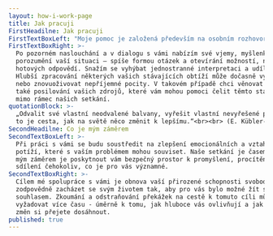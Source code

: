 ```yaml
---
layout: how-i-work-page
title: Jak pracuji
FirstHeadilne: Jak pracuji
FirstTextBoxLeft: "Moje pomoc je založená především na osobním rozhovoru o tématech, která se vás bezprostředně týkají. Při vedení rozhovoru vycházím z pojetí čtyř základních osobních motivací Alfrieda Längleho, jenž svou prací navazuje na dílo Viktora Emila Frankla (více o Logoterapii a existenciální analýze na\_<a href=\"http://www.slea.cz\" target=\"_blank\">www.slea.cz</a>, webových stránkách Společnosti pro logoterapii a existenciální analýzu, která sleduje odbornou a etickou úroveň mé práce s klienty prostřednictvím pravidelných supervizí). V případě vašeho zájmu můžeme při našem setkání využít hojivého potenciálu vaší obrazotvornosti a témata k tomu vhodná zpracovat prostřednictvím imaginačních technik, kresby či jiné formy symbolického vyjádření."
FirstTextBoxRight: >-
  Po pozorném naslouchání a v dialogu s vámi nabízím své vjemy, myšlenky a
  porozumění vaší situaci – spíše formou otázek a otevírání možností, než
  hotových odpovědí. Snažím se vyhýbat jednostranné interpretaci a udílení rad.
  Hlubší zpracování některých vašich stávajících obtíží může dočasně vyvolávat
  nebo znovuoživovat nepříjemné pocity. V takovém případě chci věnovat prostor
  také posilování vašich zdrojů, které vám mohou pomoci čelit těmto stavům i
  mimo rámec našich setkání.
quotationBlock: >-
  „Odvalit své vlastní neodvalené balvany, vyřešit vlastní nevyřešené problémy,
  to je cesta, jak na světě něco změnit k lepšímu.“<br><br> (E. Kübler-Rossová)
SecondHeadilne: Co je mým záměrem
SecondTextBoxLeft: >-
  Při práci s vámi se budu soustředit na zlepšení emocionálních a vztahových
  potíží, které s vaším problémem mohou souviset. Naše setkání je časem pro vás,
  mým záměrem je poskytnout vám bezpečný prostor k promyšlení, procítění a
  sdílení čehokoliv, co je pro vás významné.
SecondTextBoxRight: >-
  Cílem mé spolupráce s vámi je obnova vaší přirozené schopnosti svobodně a
  zodpovědně zacházet se svým životem tak, aby pro vás bylo možné žít s vnitřním
  souhlasem. Zkoumání a odstraňování překážek na cestě k tomuto cíli může
  vyžadovat více času - úměrně k tomu, jak hluboce vás ovlivňují a jak zásadních
  změn si přejete dosáhnout.
published: true
---
```


